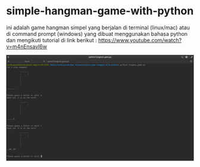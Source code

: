# simple-hangman-game-with-python

ini adalah game hangman simpel yang berjalan di terminal (linux/mac) atau di command prompt (windows) yang dibuat menggunakan bahasa python dan mengikuti tutorial di link berikut : https://www.youtube.com/watch?v=m4nEnsavl6w

![](https://github.com/nardiyansah/simple-hangman-game-with-python/blob/master/hangman.gif)
